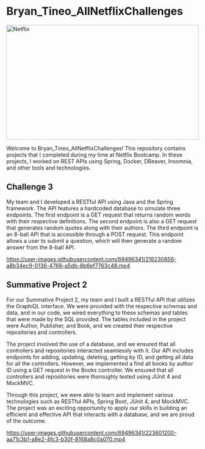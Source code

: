 # Bryan_Tineo_AllNetflixChallenges
<img src="https://i.imgur.com/Nv8uUao.png" alt="Netflix" width="100%" height="300">


Welcome to Bryan_Tineo_AllNetflixChallenges! This repository contains projects that I completed during my time at Netflix Bootcamp. In these projects, I worked on REST APIs using Spring, Docker, DBeaver, Insomnia, and other tools and technologies.

## Challenge 3
My team and I developed a RESTful API using Java and the Spring framework. The API features a hardcoded database to simulate three endpoints. The first endpoint is a GET request that returns random words with their respective definitions. The second endpoint is also a GET request that generates random quotes along with their authors. The third endpoint is an 8-ball API that is accessible through a POST request. This endpoint allows a user to submit a question, which will then generate a random answer from the 8-ball API.


https://user-images.githubusercontent.com/69496341/218230856-a8b34ec9-0136-4766-a5db-8b6ef7763c48.mp4

## Summative Project 2
For our Summative Project 2, my team and I built a RESTful API that utilizes the GraphiQL interface. We were provided with the respective schemas and data, and in our code, we wired everything to these schemas and tables that were made by the SQL provided. The tables included in the project were Author, Publisher, and Book, and we created their respective repositories and controllers.

The project involved the use of a database, and we ensured that all controllers and repositories interacted seamlessly with it. Our API includes endpoints for adding, updating, deleting, getting by ID, and getting all data for all the controllers. However, we implemented a find all books by author ID using a GET request in the Books controller. We ensured that all controllers and repositories were thoroughly tested using JUnit 4 and MockMVC.

Through this project, we were able to learn and implement various technologies such as RESTful APIs, Spring Boot, JUnit 4, and MockMVC. The project was an exciting opportunity to apply our skills in building an efficient and effective API that interacts with a database, and we are proud of the outcome.


https://user-images.githubusercontent.com/69496341/223601200-aa71c3b1-a8e2-4fc3-b30f-8168a8c0a070.mp4

